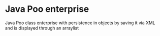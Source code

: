 # Java Poo enterprise
 Java Poo class enterprise with persistence in objects by saving it via XML and is displayed through an arraylist
